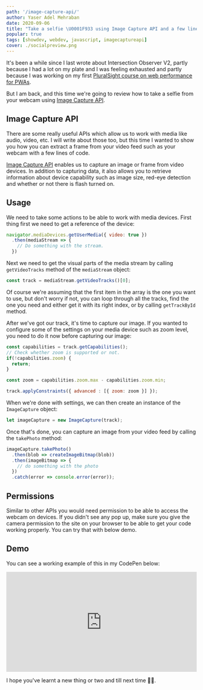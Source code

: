 ```yaml
---
path: '/image-capture-api/'
author: Yaser Adel Mehraban
date: 2020-09-06
title: "Take a selfie \U0001F933 using Image Capture API and a few lines of code"
popular: true
tags: [showdev, webdev, javascript, imagecaptureapi]
cover: ./socialpreview.png
---
```


It's been a while since I last wrote about Intersection Observer V2, partly because I had a lot on my plate and I was feeling exhausted and partly because I was working on my first [PluralSight course on web performance for PWAs](app.pluralsight.com/library/courses/web-performance-progressive-web-apps).

But I am back, and this time we're going to review how to take a selfie from your webcam using [Image Capture API](https://developer.mozilla.org/en-US/docs/Web/API/MediaStream_Image_Capture_API).

<!--more-->

## Image Capture API

There are some really useful APIs which allow us to work with media like audio, video, etc. I will write about those too, but this time I wanted to show you how you can extract a frame from your video feed such as your webcam with a few lines of code.

[Image Capture API](https://developer.mozilla.org/en-US/docs/Web/API/MediaStream_Image_Capture_API) enables us to capture an image or frame from video devices. In addition to capturing data, it also allows you to retrieve information about device capability such as image size, red-eye detection and whether or not there is flash turned on.

## Usage

We need to take some actions to be able to work with media devices. First thing first we need to get a reference of the device:

```js
navigator.mediaDevices.getUserMedia({ video: true })
  .then(mediaStream => {
    // Do something with the stream.
  })
```

Next we need to get the visual parts of the media stream by calling `getVideoTracks` method of the `mediaStream` object:

```js
const track = mediaStream.getVideoTracks()[0];
```

Of course we're assuming that the first item in the array is the one you want to use, but don't worry if not, you can loop through all the tracks, find the one you need and either get it with its right index, or by calling `getTrackById` method.

After we've got our track, it's time to capture our image. If you wanted to configure some of the settings on your media device such as zoom level, you need to do it now before capturing our image:

```js
const capabilities = track.getCapabilities();
// Check whether zoom is supported or not.
if(!capabilities.zoom) {
  return;
}

const zoom = capabilities.zoom.max - capabilities.zoom.min;

track.applyConstraints({ advanced : [{ zoom: zoom }] });
```

When we're done with settings, we can then create an instance of the `ImageCapture` object:

```js
let imageCapture = new ImageCapture(track);
```

Once that's done, you can capture an image from your video feed by calling the `takePhoto` method:

```js
imageCapture.takePhoto()
  .then(blob => createImageBitmap(blob))
  .then(imageBitmap => {
    // do something with the photo
  })
  .catch(error => console.error(error));
```

## Permissions

Similar to other APIs you would need permission to be able to access the webcam on devices. If you didn't see any pop up, make sure you give the camera permission to the site on your browser to be able to get your code working properly. You can try that with below demo.



## Demo

You can see a working example of this in my CodePen below:

<iframe height="265" style="width: 100%;" scrolling="no" title="Image Capture API" src="https://codepen.io/yashints/embed/preview/bGpaWKY?height=265&theme-id=light&default-tab=result" frameborder="no" loading="lazy" allowtransparency="true" allowfullscreen="true">
  See the Pen <a href='https://codepen.io/yashints/pen/bGpaWKY'>Image Capture API</a> by Yaser Adel Mehraban
  (<a href='https://codepen.io/yashints'>@yashints</a>) on <a href='https://codepen.io'>CodePen</a>.
</iframe>

I hope you've learnt a new thing or two and till next time 👋🏽.